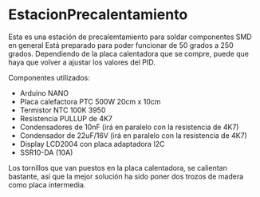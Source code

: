 # EstacionPrecalentamiento
Esta es una estación de precalemtamiento para soldar componentes SMD en general
Está preparado para poder funcionar de 50 grados a 250 grados. 
Dependiendo de la placa calentadora que se compre, puede que haya que volver a ajustar los valores del PID.


Componentes utilizados:
- Arduino NANO
- Placa calefactora PTC 500W 20cm x 10cm
- Termistor NTC 100K 3950
- Resistencia PULLUP de 4K7
- Condensadores de 10nF (irá en paralelo con la resistencia de 4K7)
- Condensador de 22uF/16V (irá en paralelo con la resistencia de 4K7)
- Display LCD2004 con placa adaptadora I2C
- SSR10-DA (10A)


Los tornillos que van puestos en la placa calentadora, se calientan bastante, así que la mejor solución ha sido poner dos trozos de madera como placa intermedia.
